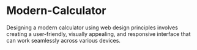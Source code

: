 # Modern-Calculator
Designing a modern calculator using web design principles involves creating a user-friendly, visually appealing, and responsive interface that can work seamlessly across various devices. 
